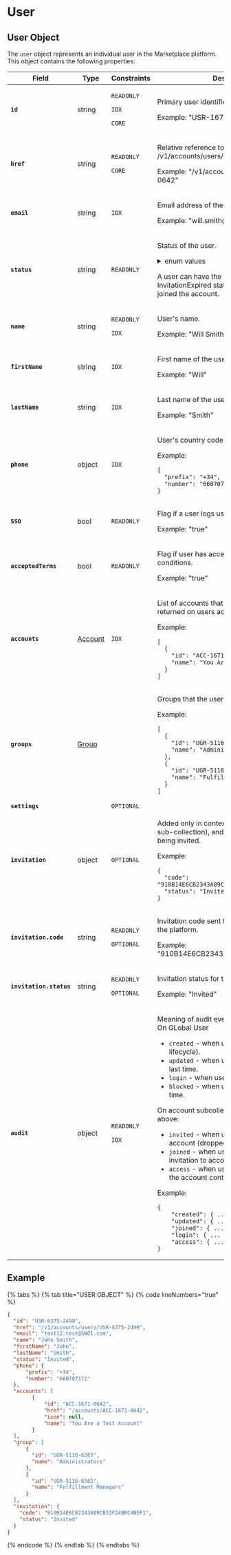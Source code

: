 # User

## User Object

The `user` object represents an individual user in the Marketplace platform. This object contains the following properties:

<table data-full-width="false"><thead><tr><th width="223">Field</th><th width="122">Type</th><th width="161">Constraints</th><th>Description</th></tr></thead><tbody><tr><td><strong><code>id</code></strong></td><td>string</td><td><p><code>READONLY</code></p><p><code>IDX</code></p><p><code>CORE</code></p></td><td><p>Primary user identifier. </p><p></p><p>Example: "USR-1671-0642"</p></td></tr><tr><td><strong><code>href</code></strong></td><td>string</td><td><p><code>READONLY</code> </p><p><code>CORE</code></p></td><td><p>Relative reference to object on API (always /v1/accounts/users/{id}). </p><p></p><p>Example: "/v1/accounts/users/USR-1671-0642"</p></td></tr><tr><td><strong><code>email</code></strong></td><td>string</td><td><code>IDX</code></td><td><p>Email address of the user. </p><p></p><p>Example: "will.smith@softwareone.com"</p></td></tr><tr><td><strong><code>status</code></strong></td><td>string</td><td><code>READONLY</code> </td><td><p>Status of the user. </p><details><summary>enum values</summary><p><code>New</code> </p><p><code>Invited</code> </p><p><code>Invitation</code></p><p><code>Expired</code> </p><p><code>Active</code> </p><p><code>Blocked</code> </p><p><code>Disabled</code> </p><p><code>Deleted</code></p></details><p>A user can have the Invited or InvitationExpired status only if they haven't joined the account.</p></td></tr><tr><td><strong><code>name</code></strong></td><td>string</td><td><p><code>READONLY</code></p><p><code>IDX</code></p></td><td><p>User's name. </p><p></p><p>Example: "Will Smith"</p></td></tr><tr><td><strong><code>firstName</code></strong></td><td>string</td><td><code>IDX</code></td><td><p>First name of the user. </p><p></p><p>Example: "Will"</p></td></tr><tr><td><strong><code>lastName</code></strong></td><td>string</td><td><code>IDX</code></td><td><p>Last name of the user. </p><p></p><p>Example: "Smith"</p></td></tr><tr><td><strong><code>phone</code></strong></td><td>object</td><td><code>IDX</code></td><td><p>User's country code and phone number.</p><p></p><p>Example: </p><pre class="language-json" data-line-numbers><code class="lang-json">{ 
  "prefix": "+34",
  "number": "660707172"
}
</code></pre></td></tr><tr><td><strong><code>SSO</code></strong></td><td>bool</td><td><code>READONLY</code></td><td><p>Flag if a user logs using SSO. </p><p></p><p>Example: "true"</p></td></tr><tr><td><strong><code>acceptedTerms</code></strong></td><td>bool</td><td><code>READONLY</code></td><td><p>Flag if user has accepted terms and conditions. </p><p></p><p>Example: "true"</p></td></tr><tr><td><strong><code>accounts</code></strong></td><td><a href="../account/#account-object">Account</a></td><td><code>IDX</code></td><td><p>List of accounts that user is added to, not returned on users account sub-collection. </p><p></p><p>Example:  </p><pre class="language-json" data-line-numbers><code class="lang-json">[
  {
    "id": "ACC-1671-0642",
    "name": "You Are a Test Account"
  }
]
</code></pre></td></tr><tr><td><strong><code>groups</code></strong></td><td><a href="../user-groups/#group-object">Group</a></td><td></td><td><p>Groups that the user belongs to. </p><p></p><p>Example: </p><pre class="language-json" data-line-numbers><code class="lang-json">[
  {
    "id": "UGR-5116-6265",
    "name": "Administrators"
  },
  {
    "id": "UGR-5116-6565",
    "name": "Fulfillment Managers"
  }
]
</code></pre></td></tr><tr><td><strong><code>settings</code></strong></td><td></td><td><code>OPTIONAL</code></td><td></td></tr><tr><td><strong><code>invitation</code></strong></td><td>object</td><td><code>OPTIONAL</code></td><td><p>Added only in context of account (on account sub-collection), and only in case of user being invited. </p><p></p><p>Example: </p><pre class="language-json" data-line-numbers><code class="lang-json">{
  "code": "910B14E6CB2343A09CB32F24BBC4BEF1",
  "status": "Invited"
}
</code></pre></td></tr><tr><td><strong><code>invitation.code</code></strong></td><td>string</td><td><p><code>READONLY</code></p><p><code>OPTIONAL</code></p></td><td><p>Invitation code sent to user to invite them to the platform. </p><p></p><p>Example: "910B14E6CB2343A09CB32F24BBC4BEF1"</p></td></tr><tr><td><strong><code>invitation.status</code></strong></td><td>string</td><td><p><code>READONLY</code></p><p><code>OPTIONAL</code></p></td><td><p>Invitation status for the user in account. </p><p></p><p>Example: "Invited"</p></td></tr><tr><td><strong><code>audit</code></strong></td><td>object</td><td><p><code>READONLY</code></p><p><code>IDX</code></p></td><td><p>Meaning of audit events:<br>On GLobal User</p><ul><li><code>created</code> - when user was created (once in lifecycle).</li><li><code>updated</code> - when user parameters changed last time.</li><li><code>login</code> - when user last time logged in.</li><li><code>blocked</code> - when user was blocked last time.</li></ul><p>On account subcollection, in additional to above:</p><ul><li><code>invited</code> - when user was invited into account (dropped on join).</li><li><code>joined</code> - when user was accepted invitation to account.</li><li><code>access</code> - when user last time switched to the account context. </li></ul><p>Example: </p><pre class="language-json" data-line-numbers><code class="lang-json">{
    "created": { ... },
    "updated": { ... },
    "joined": { ... },
    "login": { ... },
    "access": { ... }
}
</code></pre></td></tr></tbody></table>

## Example

{% tabs %}
{% tab title="USER OBJECT" %}
{% code lineNumbers="true" %}
```json
{
  "id": "USR-6375-2499",
  "href": "/v1/accounts/users/USR-6375-2499",
  "email": "test12.test@SWO1.com",
  "name": "John Smith",
  "firstName": "John",
  "lastName": "Smith",
  "status": "Invited",
  "phone": { 
      "prefix": "+34",
      "number": "660707172"
  },
  "accounts": [
		{
			"id": "ACC-1671-0642",
			"href": "/accounts/ACC-1671-0642",
			"icon": null,
			"name": "You Are a Test Account"
		}
  ],
  "group": [
      {
        "id": "UGR-5116-6265",
        "name": "Administrators"
      },
      {
        "id": "UGR-5116-6565",
        "name": "Fulfillment Managers"
      }
  ],
  "invitation": {
    "code": "910B14E6CB2343A09CB32F24BBC4BEF1",
    "status": "Invited"
  }
}
```
{% endcode %}
{% endtab %}
{% endtabs %}
